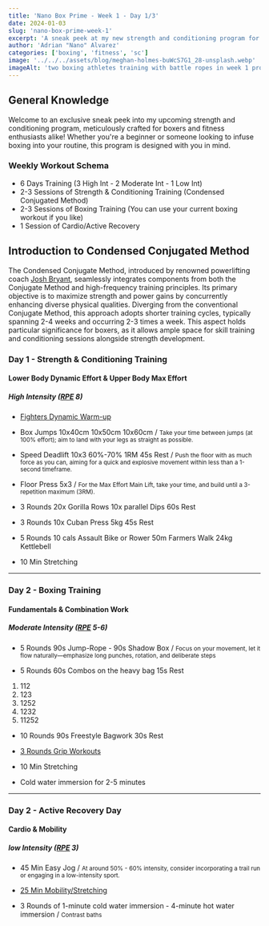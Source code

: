 ```yaml
---
title: 'Nano Box Prime - Week 1 - Day 1/3'
date: 2024-01-03
slug: 'nano-box-prime-week-1'
excerpt: 'A sneak peek at my new strength and conditioning program for boxers! tailored for beginners or anyone who wants to add a little boxing to their workout'
author: 'Adrian "Nano" Alvarez'
categories: ['boxing', 'fitness', 'sc']
image: '../../../assets/blog/meghan-holmes-buWcS7G1_28-unsplash.webp'
imageAlt: 'two boxing athletes training with battle ropes in week 1 program'
---
```


## General Knowledge ##

Welcome to an exclusive sneak peek into my upcoming strength and conditioning program, meticulously crafted for boxers and fitness enthusiasts alike! Whether you're a beginner or someone looking to infuse boxing into your routine, this program is designed with you in mind. 

### Weekly Workout Schema ###

- 6 Days Training (3 High Int - 2 Moderate Int - 1 Low Int)
- 2-3 Sessions of Strength & Conditioning Training (Condensed Conjugated Method)
- 2-3 Sessions of Boxing Training (You can use your current boxing workout if you like)
- 1 Session of Cardio/Active Recovery

## Introduction to Condensed Conjugated Method ##

The Condensed Conjugate Method, introduced by renowned powerlifting coach <a href='https://joshstrength.com/' target='_blank' class='text-white'>Josh Bryant</a>, seamlessly integrates components from both the Conjugate Method and high-frequency training principles. Its primary objective is to maximize strength and power gains by concurrently enhancing diverse physical qualities. Diverging from the conventional Conjugate Method, this approach adopts shorter training cycles, typically spanning 2-4 weeks and occurring 2-3 times a week. This aspect holds particular significance for boxers, as it allows ample space for skill training and conditioning sessions alongside strength development.

### Day 1 - Strength & Conditioning Training ###
#### Lower Body Dynamic Effort & Upper Body Max Effort ####
##### High Intensity (<a href='https://danielpereiracoach.com/rpe-en-el-entrenamiento-de-fuerza/' target='_blank' class='text-white hover:text-muted-foreground duration-200 transition-colors'>RPE</a> 8) #####

- <a href='https://www.youtube.com/watch?v=ZndWEwFoU5I&t=204s&pp=ygUaZmlnaHRlciB3YXJtIHVwICBwaGlsIGRhcnU%3D' target='_blank' class='text-white hover:text-muted-foreground duration-200 transition-colors'>Fighters Dynamic Warm-up</a>
- Box Jumps 10x40cm 10x50cm 10x60cm / <small>Take your time between jumps (at 100% effort); aim to land with your legs as straight as possible.</small>

- Speed Deadlift 10x3 60%-70% 1RM 45s Rest / <small>Push the floor with as much force as you can, aiming for a quick and explosive movement within less than a 1-second timeframe.</small>

- Floor Press 5x3 / <small>For the Max Effort Main Lift, take your time, and build until a 3-repetition maximum (3RM).</small>

- 3 Rounds
20x Gorilla Rows 
10x parallel Dips
60s Rest

- 3 Rounds 
10x Cuban Press 5kg
45s Rest

- 5 Rounds
10 cals Assault Bike or Rower
50m Farmers Walk 24kg Kettlebell

- 10 Min Stretching

<hr class='w-1/2' />

### Day 2 - Boxing Training ###
#### Fundamentals & Combination Work ####
##### Moderate Intensity (<a href='https://danielpereiracoach.com/rpe-en-el-entrenamiento-de-fuerza/' target='_blank' class='text-white hover:text-muted-foreground duration-200 transition-colors'>RPE</a> 5-6) #####

- 5 Rounds
90s Jump-Rope - 90s Shadow Box
 / <small>Focus on your movement, let it flow naturally—emphasize long punches, rotation, and deliberate steps</small>

- 5 Rounds 
60s Combos on the heavy bag 15s Rest
<ol class='text-white'>
<li>112</li>
<li>123</li>
<li>1252</li>
<li>1232</li>
<li>11252</li>
</ol>

- 10 Rounds 90s Freestyle Bagwork 30s Rest

- <a href='https://www.instagram.com/reel/C0KiS3TIstj/?utm_source=ig_web_copy_link&igsh=MzRlODBiNWFlZA==' target='_blank' class='text-white hover:text-muted-foreground duration-200 transition-colors'>3 Rounds Grip Workouts</a>

- 10 Min Stretching

- Cold water immersion for 2-5 minutes

<hr class='w-1/2' />

### Day 2 - Active Recovery Day ###
#### Cardio & Mobility ####
##### low Intensity (<a href='https://danielpereiracoach.com/rpe-en-el-entrenamiento-de-fuerza/' target='_blank' class='text-white hover:text-muted-foreground duration-200 transition-colors'>RPE</a> 3) #####

- 45 Min Easy Jog / <small>At around 50% - 60% intensity, consider incorporating a trail run or engaging in a low-intensity sport.</small>

- <a href='https://www.youtube.com/watch?v=UiO3WBOxUsc' target='_blank' class='text-white hover:text-muted-foreground duration-200 transition-colors'>25 Min Mobility/Stretching</a> 

- 3 Rounds of 1-minute cold water immersion - 4-minute hot water immersion / <small>Contrast baths</small>